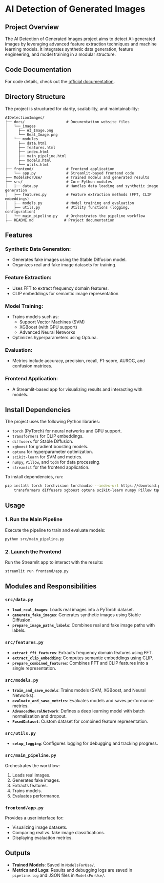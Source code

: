 # AI Detection of Generated Images

## Project Overview

The AI Detection of Generated Images project aims to detect AI-generated images by leveraging advanced feature extraction techniques and machine learning models. It integrates synthetic data generation, feature engineering, and model training in a modular structure.


##  Code Documentation

For code details, check out the [official documentation](https://lavanpush.github.io/Image-Detection/).

## Directory Structure

The project is structured for clarity, scalability, and maintainability:

```plaintext
AIDetectionImages/
├── docs/                   # Documentation website files
│   └──_images
│     ├── AI_Image.png
│     └── Real_Image.png
│   └──_modules
│     ├── data.html
│     ├── features.html
│     ├── index.html
│     ├── main_pipeline.html
│     ├── models.html
│     └── utils.html
├── frontend/               # Frontend application
│   └── app.py              # Streamlit-based frontend code
├── ModelsForUse/           # Trained models and generated results
├── src/                    # Core Python modules
│   ├── data.py             # Handles data loading and synthetic image generation
│   ├── features.py         # Feature extraction methods (FFT, CLIP embeddings)
│   ├── models.py           # Model training and evaluation
│   ├── utils.py            # Utility functions (logging, configuration)
│   └── main_pipeline.py    # Orchestrates the pipeline workflow
├── README.md              # Project documentation

```

## Features

### Synthetic Data Generation:
- Generates fake images using the Stable Diffusion model.
- Organizes real and fake image datasets for training.

### Feature Extraction:
- Uses FFT to extract frequency domain features.
- CLIP embeddings for semantic image representation.

### Model Training:
- Trains models such as:
  - Support Vector Machines (SVM)
  - XGBoost (with GPU support)
  - Advanced Neural Networks
- Optimizes hyperparameters using Optuna.

### Evaluation:
- Metrics include accuracy, precision, recall, F1-score, AUROC, and confusion matrices.

### Frontend Application:
- A Streamlit-based app for visualizing results and interacting with models.


## Install Dependencies

The project uses the following Python libraries:
- `torch` (PyTorch) for neural networks and GPU support.
- `transformers` for CLIP embeddings.
- `diffusers` for Stable Diffusion.
- `xgboost` for gradient boosting models.
- `optuna` for hyperparameter optimization.
- `scikit-learn` for SVM and metrics.
- `numpy`, `Pillow`, and `tqdm` for data processing.
- `streamlit` for the frontend application.

To install dependencies, run:

```bash
pip install torch torchvision torchaudio --index-url https://download.pytorch.org/whl/cu118 \
    transformers diffusers xgboost optuna scikit-learn numpy Pillow tqdm streamlit
```

## Usage

### 1. Run the Main Pipeline  
Execute the pipeline to train and evaluate models:  
```bash
python src/main_pipeline.py
```

### 2. Launch the Frontend  
Run the Streamlit app to interact with the results:  

```bash
streamlit run frontend/app.py
```

## Modules and Responsibilities

### `src/data.py`  
- **`load_real_images`**: Loads real images into a PyTorch dataset.  
- **`generate_fake_images`**: Generates synthetic images using Stable Diffusion.  
- **`prepare_image_paths_labels`**: Combines real and fake image paths with labels.  

### `src/features.py`  
- **`extract_fft_features`**: Extracts frequency domain features using FFT.  
- **`extract_clip_embedding`**: Computes semantic embeddings using CLIP.  
- **`prepare_combined_features`**: Combines FFT and CLIP features into a single representation.  

### `src/models.py`  
- **`train_and_save_models`**: Trains models (SVM, XGBoost, and Neural Networks).  
- **`evaluate_and_save_metrics`**: Evaluates models and saves performance metrics.  
- **`AdvancedNeuralNetwork`**: Defines a deep learning model with batch normalization and dropout.  
- **`FusedDataset`**: Custom dataset for combined feature representation.  

### `src/utils.py`  
- **`setup_logging`**: Configures logging for debugging and tracking progress.  

### `src/main_pipeline.py`  
Orchestrates the workflow:  
1. Loads real images.  
2. Generates fake images.  
3. Extracts features.  
4. Trains models.  
5. Evaluates performance.  

### `frontend/app.py`  
Provides a user interface for:  
- Visualizing image datasets.  
- Comparing real vs. fake image classifications.  
- Displaying evaluation metrics.  


## Outputs

- **Trained Models**: Saved in `ModelsForUse/`.  
- **Metrics and Logs**: Results and debugging logs are saved in `pipeline.log` and JSON files in `ModelsForUse/`.  


